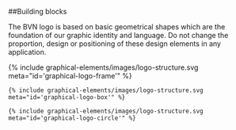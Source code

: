 <section id="graphical-elements-building-blocks">
</section>

##Building blocks

The BVN logo is based on basic geometrical shapes which are the foundation of our graphic identity and language.
Do not change the proportion, design or positioning of these design elements in any application.

<g id="graphical-elements-logo-split">
	{% include graphical-elements/images/logo-structure.svg meta="id='graphical-logo-frame'" %}

	{% include graphical-elements/images/logo-structure.svg meta="id='graphical-logo-box'" %}

	{% include graphical-elements/images/logo-structure.svg meta="id='graphical-logo-circle'" %}
</g>

